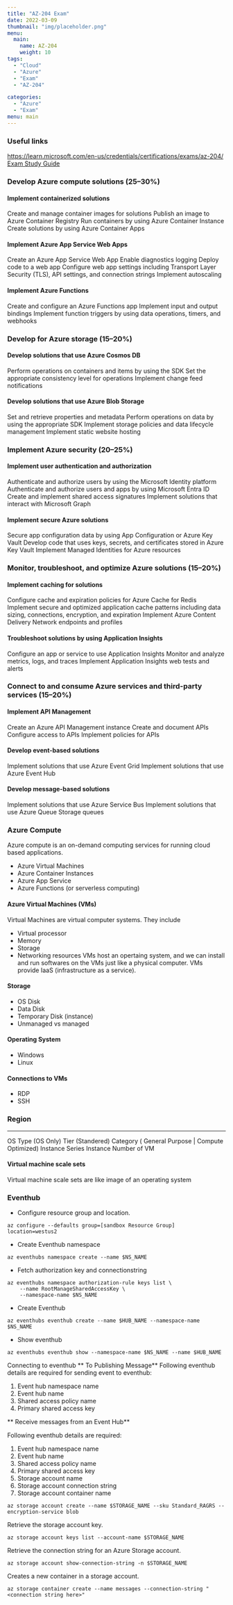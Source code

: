 ```yaml
---
title: "AZ-204 Exam"
date: 2022-03-09
thumbnail: "img/placeholder.png"
menu:
  main:
    name: AZ-204
    weight: 10
tags:
  - "Cloud"
  - "Azure"
  - "Exam" 
  - "AZ-204" 

categories:
  - "Azure" 
  - "Exam" 
menu: main
---
```



### Useful links

[https://learn.microsoft.com/en-us/credentials/certifications/exams/az-204/
](https://learn.microsoft.com/en-us/credentials/certifications/exams/az-204/)
[Exam Study Guide](https://learn.microsoft.com/en-us/credentials/certifications/resources/study-guides/az-204)



### Develop Azure compute solutions (25–30%)
#### Implement containerized solutions
Create and manage container images for solutions
Publish an image to Azure Container Registry
Run containers by using Azure Container Instance
Create solutions by using Azure Container Apps
#### Implement Azure App Service Web Apps
Create an Azure App Service Web App
Enable diagnostics logging
Deploy code to a web app
Configure web app settings including Transport Layer Security (TLS), API settings, and connection strings
Implement autoscaling

#### Implement Azure Functions
Create and configure an Azure Functions app
Implement input and output bindings
Implement function triggers by using data operations, timers, and webhooks

### Develop for Azure storage (15–20%)
#### Develop solutions that use Azure Cosmos DB
Perform operations on containers and items by using the SDK
Set the appropriate consistency level for operations
Implement change feed notifications

#### Develop solutions that use Azure Blob Storage
Set and retrieve properties and metadata
Perform operations on data by using the appropriate SDK
Implement storage policies and data lifecycle management
Implement static website hosting

### Implement Azure security (20–25%)
#### Implement user authentication and authorization
Authenticate and authorize users by using the Microsoft Identity platform
Authenticate and authorize users and apps by using Microsoft Entra ID
Create and implement shared access signatures
Implement solutions that interact with Microsoft Graph

#### Implement secure Azure solutions
Secure app configuration data by using App Configuration or Azure Key Vault
Develop code that uses keys, secrets, and certificates stored in Azure Key Vault
Implement Managed Identities for Azure resources

### Monitor, troubleshoot, and optimize Azure solutions (15–20%)
#### Implement caching for solutions
Configure cache and expiration policies for Azure Cache for Redis
Implement secure and optimized application cache patterns including data sizing, connections, encryption, and expiration
Implement Azure Content Delivery Network endpoints and profiles

#### Troubleshoot solutions by using Application Insights
Configure an app or service to use Application Insights
Monitor and analyze metrics, logs, and traces
Implement Application Insights web tests and alerts

### Connect to and consume Azure services and third-party services (15–20%)
#### Implement API Management
Create an Azure API Management instance
Create and document APIs
Configure access to APIs
Implement policies for APIs

#### Develop event-based solutions
Implement solutions that use Azure Event Grid
Implement solutions that use Azure Event Hub

#### Develop message-based solutions
Implement solutions that use Azure Service Bus
Implement solutions that use Azure Queue Storage queues



### Azure Compute
Azure compute is an on-demand computing services for running cloud based applications.
<!--more-->

* Azure Virtual Machines
* Azure Container Instances
* Azure App Service
* Azure Functions (or serverless computing)



#### Azure Virtual Machines (VMs)

Virtual Machines are virtual computer systems. They include 
* Virtual processor 
* Memory
* Storage
* Networking resources
VMs host an opertaing system, and we can install and run softwares on the VMs just like a physical computer.
VMs provide IaaS (infrastructure as a service).

#### Storage
 * OS Disk
 * Data Disk
 * Temporary Disk (instance)
 * Unmanaged vs managed
 #### Operating System
 * Windows
 * Linux
 #### Connections to VMs
 * RDP
 * SSH

 



### Region
------
OS
Type (OS Only)
Tier (Standered)
Category ( General Purpose | Compute Optimized)
Instance Series
Instance
Number of VM



#### Virtual machine scale sets
 Virtual machine scale sets are like image  of an operating system




### Eventhub

* Configure resource group and location.
```
az configure --defaults group=[sandbox Resource Group] location=westus2
```
* Create Eventhub namespace
```
az eventhubs namespace create --name $NS_NAME
```
* Fetch authorization key and connectionstring
```
az eventhubs namespace authorization-rule keys list \
    --name RootManageSharedAccessKey \
    --namespace-name $NS_NAME
```


* Create Eventhub
```
az eventhubs eventhub create --name $HUB_NAME --namespace-name $NS_NAME
```
* Show eventhub
```
az eventhubs eventhub show --namespace-name $NS_NAME --name $HUB_NAME
```
Connecting to eventhub
** To Publishing Message**
Following eventhub details are required for sending event to eventhub:

1. Event hub namespace name
2. Event hub name
3. Shared access policy name
4. Primary shared access key


** Receive messages from an Event Hub**

Following eventhub details are required:

1. Event hub namespace name
2. Event hub name
3. Shared access policy name
4. Primary shared access key
5. Storage account name
6. Storage account connection string
7. Storage account container name



```
az storage account create --name $STORAGE_NAME --sku Standard_RAGRS --encryption-service blob
```
Retrieve the storage account key.
```
az storage account keys list --account-name $STORAGE_NAME
```
Retrieve the connection string for an Azure Storage account.
```
az storage account show-connection-string -n $STORAGE_NAME
```
Creates a new container in a storage account.
```
az storage container create --name messages --connection-string "<connection string here>"
```